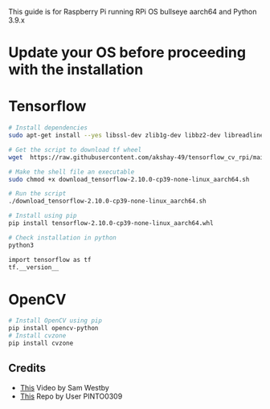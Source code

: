 This guide is for Raspberry Pi running RPi OS bullseye aarch64 and Python 3.9.x
# Update your OS before proceeding with the installation

# Tensorflow
```bash
# Install dependencies
sudo apt-get install --yes libssl-dev zlib1g-dev libbz2-dev libreadline-dev libsqlite3-dev llvm libncurses5-dev libncursesw5-dev xz-utils tk-dev libgdbm-dev lzma lzma-dev tcl-dev libxml2-dev libxmlsec1-dev libffi-dev liblzma-dev wget make openssl

# Get the script to download tf wheel
wget  https://raw.githubusercontent.com/akshay-49/tensorflow_cv_rpi/main/download_tensorflow-2.10.0-cp39-none-linux_aarch64.sh

# Make the shell file an executable
sudo chmod +x download_tensorflow-2.10.0-cp39-none-linux_aarch64.sh

# Run the script
./download_tensorflow-2.10.0-cp39-none-linux_aarch64.sh

# Install using pip
pip install tensorflow-2.10.0-cp39-none-linux_aarch64.whl

# Check installation in python
python3

import tensorflow as tf
tf.__version__

```

# OpenCV

```bash
# Install OpenCV using pip
pip install opencv-python
# Install cvzone
pip install cvzone 
```
## Credits
- [This](https://www.youtube.com/watch?v=vekblEk6UPc) Video by Sam Westby
- [This](https://github.com/PINTO0309/Tensorflow-bin) Repo by User PINTO0309

